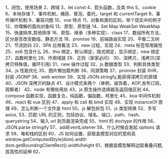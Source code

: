 1、闭包，使用场景
2、跨域
3、let const
4、箭头函数，及其 this
5、cookie
6、本地存储
7、事件机制，捕获、冒泡、委托，target 和 currentTarget
8、事件循环机制
9、兼容问题
10、vue 特点
11、对象和类的区别，举个现实中的例子
12、你理解的面向对象吗
13、原型、原型链
14、Set Map WeakSet WeakMap
15、快速排序,其他排序
16、原型、继承（多种实现）、class
17、数组所有方法，区分是否改变数组，静态方法
18、promise
19、前端路由实现
20、平衡二叉树
21、节流防抖
22、SPA 应用看法
23、new 过程，实现
24、meta 标签常用属性
25、es6 包含什么
26、this 绑定，默认绑定，隐式绑定，显示绑定，new 绑定
27、函数柯里化
28、作用域链
29、正则（家家必问）
30、深拷贝，浅拷贝(深拷贝特殊值，循环引用)
31、new 操作过程
32、js 数据类型
33、判断具体类型
34、js 性能优化
35、图片懒加载判断
36、同源策略
37、promise 封装 XHR，封装 JSONP
38、web worker
39、实现 JSON.stringfy,能获得深拷贝的原理
40、JSON 深拷贝的缺点
41、设计模式来两个（单例，装饰着，AOP,发布订阅，观察者）
42、node 有哪些用处
43、js 原生操作选择器及返回值区别
44、compose 函数实现，函数复合，纯函数，偏函数，柯里化
45、koa 中间件机制
46、react 和 vue 区别
47、apply 和 call 和 bind 实现
48、实现 instanceOf 原理
49、怎么判断一个文件是 html
50、js 解包拆包
51、js 类型转换
52、手写 axios,
53、匹配 URL 的正则，包括协议、域名、端口、path、hash、querystring
54、输入 url 到页面渲染完成
55、html 的 doctype 的作用
56、JSON.parse stringify
57、addEventListener
58、什么时候会发起 options 请求
59、堆和栈的区别
60、JS 如何设置、获取盒模型对应的宽和高 window.getComputedStyle(dom).width dom.getBoundingClientRect().width/height
61、根据盒模型解释边距重叠问题, 拔高性的延伸
62、
